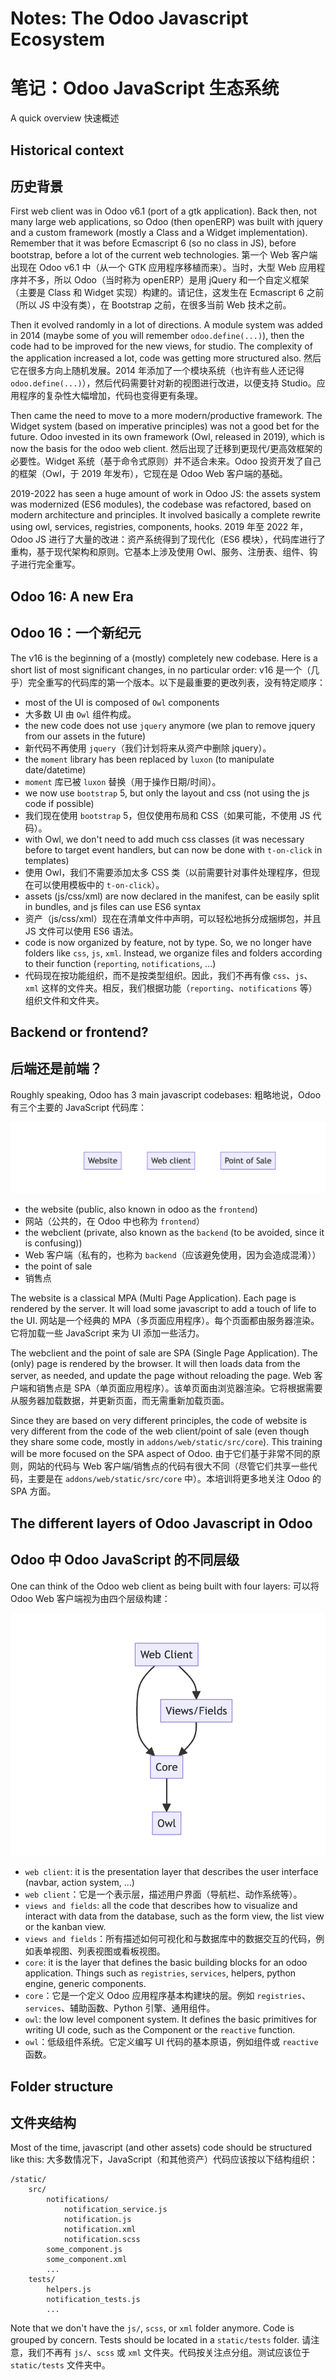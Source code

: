 # Notes: The Odoo Javascript Ecosystem
# 笔记：Odoo JavaScript 生态系统

A quick overview
快速概述

## Historical context
## 历史背景

First web client was in Odoo v6.1 (port of a gtk application). Back then,
not many large web applications, so Odoo (then openERP) was built with jquery
and a custom framework (mostly a Class and a Widget implementation). Remember
that it was before Ecmascript 6 (so no class in JS), before bootstrap, before
a lot of the current web technologies.
第一个 Web 客户端出现在 Odoo v6.1 中（从一个 GTK 应用程序移植而来）。当时，大型 Web 应用程序并不多，所以 Odoo（当时称为 openERP）是用 jQuery 和一个自定义框架（主要是 Class 和 Widget 实现）构建的。请记住，这发生在 Ecmascript 6 之前（所以 JS 中没有类），在 Bootstrap 之前，在很多当前 Web 技术之前。

Then it evolved randomly in a lot of directions. A module system was added in
2014 (maybe some of you will remember `odoo.define(...)`), then the code had to
be improved for the new views, for studio. The complexity of the application
increased a lot, code was getting more structured also.
然后它在很多方向上随机发展。2014 年添加了一个模块系统（也许有些人还记得 `odoo.define(...)`），然后代码需要针对新的视图进行改进，以便支持 Studio。应用程序的复杂性大幅增加，代码也变得更有条理。

Then came the need to move to a more modern/productive framework. The Widget system
(based on imperative principles) was not a good bet for the future. Odoo invested
in its own framework (Owl, released in 2019), which is now the basis for the odoo
web client.
然后出现了迁移到更现代/更高效框架的必要性。Widget 系统（基于命令式原则）并不适合未来。Odoo 投资开发了自己的框架（Owl，于 2019 年发布），它现在是 Odoo Web 客户端的基础。

2019-2022 has seen a huge amount of work in Odoo JS: the assets system was
modernized (ES6 modules), the codebase was refactored, based on modern architecture
and principles. It involved basically a complete rewrite using owl, services,
registries, components, hooks.
2019 年至 2022 年，Odoo JS 进行了大量的改进：资产系统得到了现代化（ES6 模块），代码库进行了重构，基于现代架构和原则。它基本上涉及使用 Owl、服务、注册表、组件、钩子进行完全重写。

## Odoo 16: A new Era
## Odoo 16：一个新纪元

The v16 is the beginning of a (mostly) completely new codebase. Here is a short
list of most significant changes, in no particular order:
v16 是一个（几乎）完全重写的代码库的第一个版本。以下是最重要的更改列表，没有特定顺序：

- most of the UI is composed of `Owl` components
- 大多数 UI 由 `Owl` 组件构成。
- the new code does not use `jquery` anymore (we plan to remove jquery from our assets in the future)
- 新代码不再使用 `jquery`（我们计划将来从资产中删除 jquery）。
- the `moment` library has been replaced by `luxon` (to manipulate date/datetime)
- `moment` 库已被 `luxon` 替换（用于操作日期/时间）。
- we now use `bootstrap` 5, but only the layout and css (not using the js code if possible)
- 我们现在使用 `bootstrap` 5，但仅使用布局和 CSS（如果可能，不使用 JS 代码）。
- with Owl, we don't need to add much css classes (it was necessary before to target event handlers, but can
  now be done with `t-on-click` in templates)
- 使用 Owl，我们不需要添加太多 CSS 类（以前需要针对事件处理程序，但现在可以使用模板中的 `t-on-click`）。  
- assets (js/css/xml) are now declared in the manifest, can be easily split in
  bundles, and js files can use ES6 syntax
- 资产（js/css/xml）现在在清单文件中声明，可以轻松地拆分成捆绑包，并且 JS 文件可以使用 ES6 语法。  
- code is now organized by feature, not by type. So, we no longer have folders like
  `css`, `js`, `xml`. Instead, we organize files and folders according to their
  function (`reporting`, `notifications`, ...)
- 代码现在按功能组织，而不是按类型组织。因此，我们不再有像 `css`、`js`、`xml` 这样的文件夹。相反，我们根据功能（`reporting`、`notifications` 等）组织文件和文件夹。

## Backend or frontend?
## 后端还是前端？

Roughly speaking, Odoo has 3 main javascript codebases:
粗略地说，Odoo 有三个主要的 JavaScript 代码库：

![104](notes/104.png)

- the website (public, also known in odoo as the `frontend`)
- 网站（公共的，在 Odoo 中也称为 `frontend`）
- the webclient (private, also known as the `backend` (to be avoided, since it is confusing))
- Web 客户端（私有的，也称为 `backend`（应该避免使用，因为会造成混淆））
- the point of sale
- 销售点

The website is a classical MPA (Multi Page Application). Each page is rendered
by the server. It will load some javascript to add a touch of life to the UI.
网站是一个经典的 MPA（多页面应用程序）。每个页面都由服务器渲染。它将加载一些 JavaScript 来为 UI 添加一些活力。

The webclient and the point of sale are SPA (Single Page Application). The (only)
page is rendered by the browser. It will then loads data from the server, as
needed, and update the page without reloading the page.
Web 客户端和销售点是 SPA（单页面应用程序）。该单页面由浏览器渲染。它将根据需要从服务器加载数据，并更新页面，而无需重新加载页面。

Since they are based on very different principles, the code of website is very
different from the code of the web client/point of sale (even though they share
some code, mostly in `addons/web/static/src/core`). This training will be
more focused on the SPA aspect of Odoo.
由于它们基于非常不同的原则，网站的代码与 Web 客户端/销售点的代码有很大不同（尽管它们共享一些代码，主要是在 `addons/web/static/src/core` 中）。本培训将更多地关注 Odoo 的 SPA 方面。

## The different layers of Odoo Javascript in Odoo
## Odoo 中 Odoo JavaScript 的不同层级

One can think of the Odoo web client as being built with four layers:
可以将 Odoo Web 客户端视为由四个层级构建：

![105](notes/105.png)

- `web client`: it is the presentation layer that describes the
  user interface (navbar, action system, ...)
- `web client`：它是一个表示层，描述用户界面（导航栏、动作系统等）。  
- `views and fields`: all the code that describes how to visualize and interact with data
  from the database, such as the form view, the list view or the kanban view.
- `views and fields`：所有描述如何可视化和与数据库中的数据交互的代码，例如表单视图、列表视图或看板视图。  
- `core`: it is the layer that defines the basic building blocks
  for an odoo application. Things such as `registries`, `services`, helpers,
  python engine, generic components.
- `core`：它是一个定义 Odoo 应用程序基本构建块的层。例如 `registries`、`services`、辅助函数、Python 引擎、通用组件。  
- `owl`: the low level component system. It defines the basic
  primitives for writing UI code, such as the Component or the `reactive` function.
- `owl`：低级组件系统。它定义编写 UI 代码的基本原语，例如组件或 `reactive` 函数。

## Folder structure
## 文件夹结构

Most of the time, javascript (and other assets) code should be structured like
this:
大多数情况下，JavaScript（和其他资产）代码应该按以下结构组织：

```
/static/
    src/
        notifications/
            notification_service.js
            notification.js
            notification.xml
            notification.scss
        some_component.js
        some_component.xml
        ...
    tests/
        helpers.js
        notification_tests.js
        ...
```

Note that we don't have the `js/`, `scss`, or `xml` folder anymore. Code is
grouped by concern. Tests should be located in a `static/tests` folder.
请注意，我们不再有 `js/`、`scss` 或 `xml` 文件夹。代码按关注点分组。测试应该位于 `static/tests` 文件夹中。